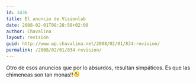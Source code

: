```yaml
---
id: 1436
title: El anuncio de Visionlab
date: 2008-02-01T08:28:58+02:00
author: Chavalina
layout: revision
guid: http://www.wp.chavalina.net/2008/02/01/834-revision/
permalink: /2008/02/01/834-revision/
---
```

Otro de esos anuncios que por lo absurdos, resultan simp&aacute;ticos. Es que las chimeneas son tan monas!!![emo](/imagenes/emoticonos/sonrisa.gif) 

<p class="imgcentro">
</p>